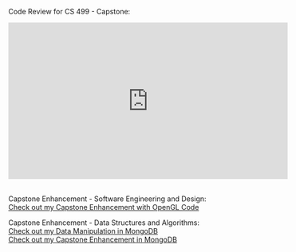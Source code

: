 Code Review for CS 499 - Capstone:
<iframe width="560" height="315" src="https://www.youtube.com/embed/9PJKMqHgjU0" frameborder="0" allow="accelerometer; autoplay; encrypted-media; gyroscope; picture-in-picture" allowfullscreen></iframe>

<br>Capstone Enhancement - Software Engineering and Design:
 <br> <a href="CS 499 - Capstone Enhancement Part 1/FinalProject.cpp">Check out my Capstone Enhancement with OpenGL Code</a>

Capstone Enhancement - Data Structures and Algorithms:
 <br> <a href="CS 340 - Final Project.docx">Check out my Data Manipulation in MongoDB</a>
 <br> <a href="CS 499 - Capstone Enhancement - Data Structure and Algorithms.docx">Check out my Capstone Enhancement in MongoDB</a>
